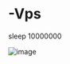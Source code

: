 # -Vps

sleep 10000000

![image](https://github.com/user-attachments/assets/4a4c05cc-bbde-4b1f-ba2b-45a82a3735b8)
